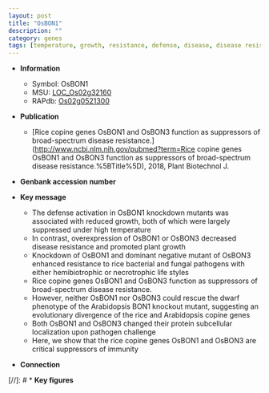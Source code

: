 ```yaml
---
layout: post
title: "OsBON1"
description: ""
category: genes
tags: [temperature, growth, resistance, defense, disease, disease resistance, dwarf, R protein, immunity, pathogen, plant growth, broad-spectrum disease resistance]
---
```


* **Information**  
    + Symbol: OsBON1  
    + MSU: [LOC_Os02g32160](http://rice.plantbiology.msu.edu/cgi-bin/ORF_infopage.cgi?orf=LOC_Os02g32160)  
    + RAPdb: [Os02g0521300](http://rapdb.dna.affrc.go.jp/viewer/gbrowse_details/irgsp1?name=Os02g0521300)  

* **Publication**  
    + [Rice copine genes OsBON1 and OsBON3 function as suppressors of broad-spectrum disease resistance.](http://www.ncbi.nlm.nih.gov/pubmed?term=Rice copine genes OsBON1 and OsBON3 function as suppressors of broad-spectrum disease resistance.%5BTitle%5D), 2018, Plant Biotechnol J.

* **Genbank accession number**  

* **Key message**  
    + The defense activation in OsBON1 knockdown mutants was associated with reduced growth, both of which were largely suppressed under high temperature
    + In contrast, overexpression of OsBON1 or OsBON3 decreased disease resistance and promoted plant growth
    + Knockdown of OsBON1 and dominant negative mutant of OsBON3 enhanced resistance to rice bacterial and fungal pathogens with either hemibiotrophic or necrotrophic life styles
    + Rice copine genes OsBON1 and OsBON3 function as suppressors of broad-spectrum disease resistance.
    + However, neither OsBON1 nor OsBON3 could rescue the dwarf phenotype of the Arabidopsis BON1 knockout mutant, suggesting an evolutionary divergence of the rice and Arabidopsis copine genes
    + Both OsBON1 and OsBON3 changed their protein subcellular localization upon pathogen challenge
    + Here, we show that the rice copine genes OsBON1 and OsBON3 are critical suppressors of immunity

* **Connection**  

[//]: # * **Key figures**  


